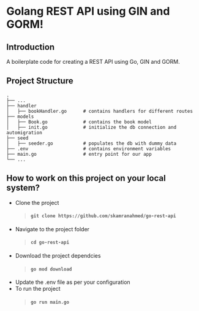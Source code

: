 # Golang REST API using GIN and GORM!
## Introduction
A boilerplate code for creating a REST API using Go, GIN and GORM. 
##  Project Structure
    .
    ├── ...
    ├── handler
    │   ├── bookHandler.go      # contains handlers for different routes
    ├── models                  
    │   ├── Book.go             # contains the book model
    │   ├── init.go             # initialize the db connection and automigration
    ├── seed             
    │   ├── seeder.go           # populates the db with dummy data
    ├── .env                    # contains environment variables
    ├── main.go                 # entry point for our app
    └── ...


## How to work on this project on your local system?
- Clone the project
	> #### `git clone https://github.com/skamranahmed/go-rest-api`
- Navigate to the project folder
    > #### `cd go-rest-api`
- Download the project dependcies
    > #### `go mod download`
- Update the .env file as per your configuration
- To run the project
    > #### `go run main.go`
